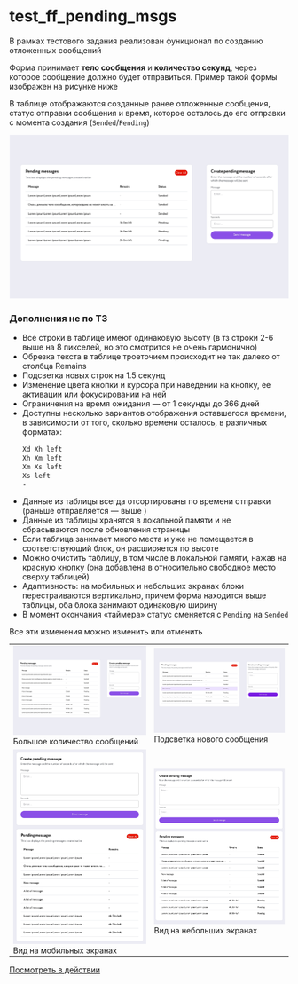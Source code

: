 # test_ff_pending_msgs

В рамках тестового задания реализован функционал по созданию отложенных сообщений

Форма принимает **тело сообщения** и **количество секунд**, через которое сообщение должно будет отправиться. Пример такой формы изображен на рисунке ниже

В таблице отображаются созданные ранее отложенные сообщения, статус отправки сообщения и время, которое осталось до его отправки с момента создания (`Sended`/`Pending`)

[![Посмотреть в действии](./assets/images/total-view.jpg)](https://maxina29.github.io/test_ff_pending_msgs)

### Дополнения не по ТЗ

- Все строки в таблице имеют одинаковую высоту (в тз строки 2-6 выше на 8 пикселей, но это смотрится не очень гармонично)
- Обрезка текста в таблице троеточием происходит не так далеко от столбца Remains
- Подсветка новых строк на 1.5 секунд
- Изменение цвета кнопки и курсора при наведении на кнопку, ее активации или фокусировании на ней
- Ограничения на время ожидания — от 1 секунды до 366 дней
- Доступны несколько вариантов отображения оставшегося времени, в зависимости от того, сколько времени осталось, в различных форматах:
  ```
  Xd Xh left
  Xh Xm left
  Xm Xs left
  Xs left
  -
  ```
- Данные из таблицы всегда отсортированы по времени отправки (раньше отправляется — выше )
- Данные из таблицы хранятся в локальной памяти и не сбрасываются после обновления страницы
- Если таблица занимает много места и уже не помещается в соответствующий блок, он расширяется по высоте
- Можно очистить таблицу, в том числе в локальной памяти, нажав на красную кнопку (она добавлена в относительно свободное место сверху таблицей)
- Адаптивность: на мобильных и небольших экранах блоки перестраиваются вертикально, причем форма находится выше таблицы, оба блока занимают одинаковую ширину
- В момент окончания «таймера» статус сменяется с `Pending` на `Sended`

Все эти изменения можно изменить или отменить

<table>
  <tr>
    <td><a href="https://maxina29.github.io/test_ff_pending_msgs"><img src="./assets/images/a-lot-of-messages.jpg"></a> Большое количество сообщений </td>
    <td><a href="https://maxina29.github.io/test_ff_pending_msgs"><img src="./assets/images/new-message.jpg"></a> Подсветка нового сообщения </td>
  </tr>
  <tr>
    <td><a href="https://maxina29.github.io/test_ff_pending_msgs"><img src="./assets/images/mobile-view.jpg"></a> Вид на мобильных экранах </td>
    <td><a href="https://maxina29.github.io/test_ff_pending_msgs"><img src="./assets/images/small-desktop-view.jpg"></a> Вид на небольших экранах </td>
  </tr>
</table>

[Посмотреть в действии](https://maxina29.github.io/test_ff_pending_msgs)